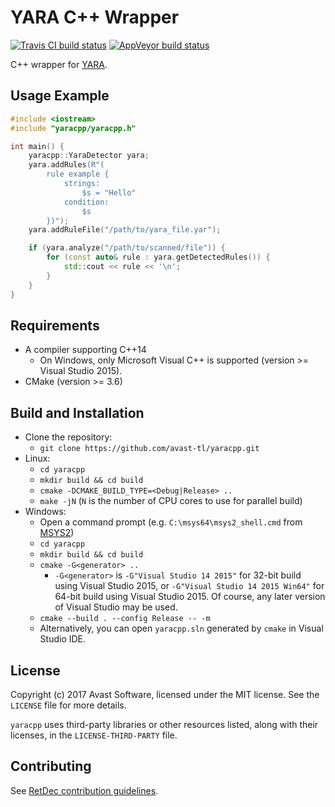 # YARA C++ Wrapper

[![Travis CI build status](https://travis-ci.org/avast-tl/yaracpp.svg?branch=master)](https://travis-ci.org/avast-tl/yaracpp)
[![AppVeyor build status](https://ci.appveyor.com/api/projects/status/github/avast-tl/yaracpp?branch=master&svg=true)](https://ci.appveyor.com/project/avast-tl/yaracpp)

C++ wrapper for [YARA](https://github.com/VirusTotal/yara).

## Usage Example

```cpp
#include <iostream>
#include "yaracpp/yaracpp.h"

int main() {
    yaracpp::YaraDetector yara;
    yara.addRules(R"(
        rule example {
            strings:
                $s = "Hello"
            condition:
                $s
        })");
    yara.addRuleFile("/path/to/yara_file.yar");

    if (yara.analyze("/path/to/scanned/file")) {
        for (const auto& rule : yara.getDetectedRules()) {
            std::cout << rule << '\n';
        }
    }
}
```

## Requirements

* A compiler supporting C++14
  * On Windows, only Microsoft Visual C++ is supported (version >= Visual Studio 2015).
* CMake (version >= 3.6)

## Build and Installation

* Clone the repository:
  * `git clone https://github.com/avast-tl/yaracpp.git`
* Linux:
  * `cd yaracpp`
  * `mkdir build && cd build`
  * `cmake -DCMAKE_BUILD_TYPE=<Debug|Release> ..`
  * `make -jN` (`N` is the number of CPU cores to use for parallel build)
* Windows:
  * Open a command prompt (e.g. `C:\msys64\msys2_shell.cmd` from [MSYS2](https://github.com/avast-tl/retdec/wiki/Windows-Environment))
  * `cd yaracpp`
  * `mkdir build && cd build`
  * `cmake -G<generator> ..`
    * `-G<generator>` is `-G"Visual Studio 14 2015"` for 32-bit build using Visual Studio 2015, or `-G"Visual Studio 14 2015 Win64"` for 64-bit build using Visual Studio 2015. Of course, any later version of Visual Studio may be used.
  * `cmake --build . --config Release -- -m`
  * Alternatively, you can open `yaracpp.sln` generated by `cmake` in Visual Studio IDE.

## License

Copyright (c) 2017 Avast Software, licensed under the MIT license. See the `LICENSE` file for more details.

`yaracpp` uses third-party libraries or other resources listed, along with their licenses, in the `LICENSE-THIRD-PARTY` file.

## Contributing

See [RetDec contribution guidelines](https://github.com/avast-tl/retdec/wiki/Contribution-Guidelines).

